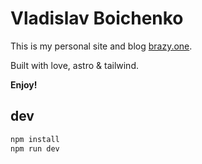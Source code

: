 # Vladislav Boichenko
This is my personal site and blog [brazy.one](https://brazy.one).
 
Built with love, astro & tailwind. 

<strong>Enjoy!</strong>

## dev

```bash
npm install
npm run dev
```
